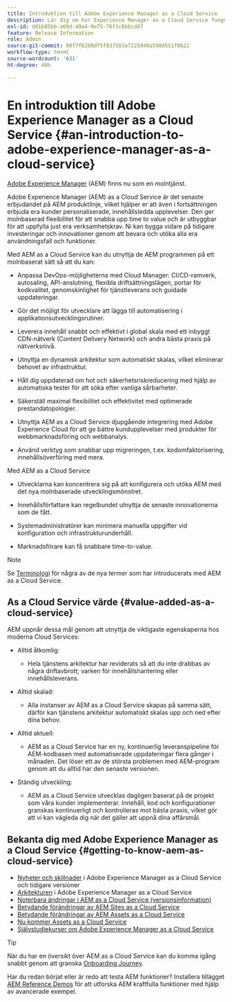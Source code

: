 ```yaml
---
title: Introduktion till Adobe Experience Manager as a Cloud Service
description: Lär dig om hur Experience Manager as a Cloud Service fungerar och vad programmet kan göra för dig.
exl-id: d81b85bb-a69d-49a4-9e75-76f1c6bbcd67
feature: Release Information
role: Admin
source-git-commit: 90f7f6209df5f837583a7225940a5984551f6622
workflow-type: tm+mt
source-wordcount: '631'
ht-degree: 40%

---
```


# En introduktion till Adobe Experience Manager as a Cloud Service {#an-introduction-to-adobe-experience-manager-as-a-cloud-service}

[Adobe Experience Manager](https://www.adobe.com/marketing/experience-manager.html) (AEM) finns nu som en molntjänst.

Adobe Experience Manager (AEM) as a Cloud Service är det senaste erbjudandet på AEM produktlinje, vilket hjälper er att även i fortsättningen erbjuda era kunder personaliserade, innehållsledda upplevelser. Den ger molnbaserad flexibilitet för att snabba upp time to value och är utbyggbar för att uppfylla just era verksamhetskrav. Ni kan bygga vidare på tidigare investeringar och innovationer genom att bevara och utöka alla era användningsfall och funktioner.

Med AEM as a Cloud Service kan du utnyttja de AEM programmen på ett molnbaserat sätt så att du kan:

* Anpassa DevOps-möjligheterna med Cloud Manager: CI/CD-ramverk, autosaling, API-anslutning, flexibla driftsättningslägen, portar för kodkvalitet, genomskinlighet för tjänstleverans och guidade uppdateringar.

* Gör det möjligt för utvecklare att lägga till automatisering i applikationsutvecklingsrutiner.

* Leverera innehåll snabbt och effektivt i global skala med ett inbyggt CDN-nätverk (Content Delivery Network) och andra bästa praxis på nätverksnivå.

* Utnyttja en dynamisk arkitektur som automatiskt skalas, vilket eliminerar behovet av infrastruktur.

* Håll dig uppdaterad om hot och säkerhetsriskreducering med hjälp av automatiska tester för att söka efter vanliga sårbarheter.

* Säkerställ maximal flexibilitet och effektivitet med optimerade prestandatopologier.

* Utnyttja AEM as a Cloud Service djupgående integrering med Adobe Experience Cloud för att ge bättre kundupplevelser med produkter för webbmarknadsföring och webbanalys.

* Använd verktyg som snabbar upp migreringen, t.ex. kodomfaktorisering, innehållsöverföring med mera.

Med AEM as a Cloud Service

* Utvecklarna kan koncentrera sig på att konfigurera och utöka AEM med det nya molnbaserade utvecklingsmönstret.

* Innehållsförfattare kan regelbundet utnyttja de senaste innovationerna som de fått.

* Systemadministratörer kan minimera manuella uppgifter vid konfiguration och infrastrukturunderhåll.

* Marknadsförare kan få snabbare time-to-value.

>[!NOTE]
>Se [Terminologi](terminology.md) för några av de nya termer som har introducerats med AEM as a Cloud Service.

## As a Cloud Service värde {#value-added-as-a-cloud-service}

AEM uppnår dessa mål genom att utnyttja de viktigaste egenskaperna hos moderna Cloud Services:

* Alltid åtkomlig:

   * Hela tjänstens arkitektur har reviderats så att du inte drabbas av några driftavbrott; varken för innehållshantering eller innehållsleverans.

* Alltid skalad:

   * Alla instanser av AEM as a Cloud Service skapas på samma sätt, därför kan tjänstens arkitektur automatiskt skalas upp och ned efter dina behov.

* Alltid aktuell:

   * AEM as a Cloud Service har en ny, kontinuerlig leveranspipeline för AEM-kodbasen med automatiserade uppdateringar flera gånger i månaden. Det löser ett av de största problemen med AEM-program genom att du alltid har den senaste versionen.

* Ständig utveckling:

   * AEM as a Cloud Service utvecklas dagligen baserat på de projekt som våra kunder implementerar. Innehåll, kod och konfigurationer granskas kontinuerligt och kontrolleras mot bästa praxis, vilket gör att vi kan vägleda dig när det gäller att uppnå dina affärsmål.

## Bekanta dig med Adobe Experience Manager as a Cloud Service {#getting-to-know-aem-as-cloud-service}

* [Nyheter och skillnader](/help/overview/what-is-new-and-different.md) i Adobe Experience Manager as a Cloud Service och tidigare versioner
* [Arkitekturen](/help/overview/architecture.md) i Adobe Experience Manager as a Cloud Service
* [Noterbara ändringar i AEM as a Cloud Service (versionsinformation)](/help/release-notes/aem-cloud-changes.md)
* [Betydande förändringar av AEM Sites as a Cloud Service](/help/sites-cloud/sites-cloud-changes.md)
* [Betydande förändringar av AEM Assets as a Cloud Service](/help/assets/assets-cloud-changes.md)
* [Nu kommer Assets as a Cloud Service](/help/assets/overview.md)
* [Självstudiekurser om Adobe Experience Manager as a Cloud Service](https://experienceleague.adobe.com/docs/experience-manager-learn/cloud-service/overview.html)

>[!TIP]
>
>När du har en översikt över AEM as a Cloud Service kan du komma igång snabbt genom att granska [Onboarding Journey](/help/journey-onboarding/overview.md).
>
>Har du redan börjat eller är redo att testa AEM funktioner? Installera tillägget [AEM Reference Demos](/help/journey-sites/demos-add-on/overview.md) för att utforska AEM kraftfulla funktioner med hjälp av avancerade exempel.
